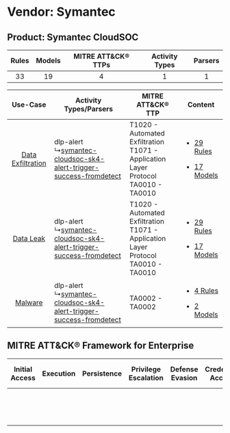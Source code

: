 Vendor: Symantec
================
Product: Symantec CloudSOC
--------------------------
| Rules | Models | MITRE ATT&CK® TTPs | Activity Types | Parsers |
|:-----:|:------:|:------------------:|:--------------:|:-------:|
|  33   |   19   |         4          |       1        |    1    |

|    Use-Case    | Activity Types/Parsers    | MITRE ATT&CK® TTP    | Content    |
|:----:| ---- | ---- | ---- |
| [Data Exfiltration](../../../UseCases/uc_data_exfiltration.md) |  dlp-alert<br> ↳[symantec-cloudsoc-sk4-alert-trigger-success-fromdetect](Ps/pC_symanteccloudsocsk4alerttriggersuccessfromdetect.md)<br> | T1020 - Automated Exfiltration<br>T1071 - Application Layer Protocol<br>TA0010 - TA0010<br> | [<ul><li>29 Rules</li></ul><ul><li>17 Models</li></ul>](RM/r_m_symantec_symantec_cloudsoc_Data_Exfiltration.md) |
|         [Data Leak](../../../UseCases/uc_data_leak.md)         |  dlp-alert<br> ↳[symantec-cloudsoc-sk4-alert-trigger-success-fromdetect](Ps/pC_symanteccloudsocsk4alerttriggersuccessfromdetect.md)<br> | T1020 - Automated Exfiltration<br>T1071 - Application Layer Protocol<br>TA0010 - TA0010<br> | [<ul><li>29 Rules</li></ul><ul><li>17 Models</li></ul>](RM/r_m_symantec_symantec_cloudsoc_Data_Leak.md)         |
|    [Malware](../../../UseCases/uc_malware.md)    |  dlp-alert<br> ↳[symantec-cloudsoc-sk4-alert-trigger-success-fromdetect](Ps/pC_symanteccloudsocsk4alerttriggersuccessfromdetect.md)<br> | TA0002 - TA0002<br>    | [<ul><li>4 Rules</li></ul><ul><li>2 Models</li></ul>](RM/r_m_symantec_symantec_cloudsoc_Malware.md)    |

MITRE ATT&CK® Framework for Enterprise
--------------------------------------
| Initial Access | Execution | Persistence | Privilege Escalation | Defense Evasion | Credential Access | Discovery | Lateral Movement | Collection | Command and Control                                                             | Exfiltration                                                                | Impact |
| -------------- | --------- | ----------- | -------------------- | --------------- | ----------------- | --------- | ---------------- | ---------- | ------------------------------------------------------------------------------- | --------------------------------------------------------------------------- | ------ |
|                |           |             |                      |                 |                   |           |                  |            | [Application Layer Protocol](https://attack.mitre.org/techniques/T1071)<br><br> | [Automated Exfiltration](https://attack.mitre.org/techniques/T1020)<br><br> |        |